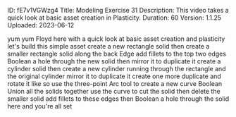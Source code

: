 ID: fE7v1VGWzg4
Title: Modeling Exercise 31
Description: This video takes a quick look at basic asset creation in Plasticity.
Duration: 60
Version: 1.1.25
Uploaded: 2023-06-12

yum yum Floyd here with a quick look at
basic asset creation and plasticity
let's build this simple asset create a
new rectangle solid then create a
smaller rectangle solid along the back
Edge add fillets to the top two edges
Boolean a hole through the new solid
then mirror it to duplicate it
create a cylinder solid then create a
new cylinder running through the
rectangle and the original cylinder
mirror it to duplicate it
create one more duplicate and rotate it
like so
use the three-point Arc tool to create a
new curve Boolean Union all the solids
together
use the curve to cut the solid then
delete the smaller solid
add fillets to these edges
then Boolean a hole through the solid
here and you're all set

